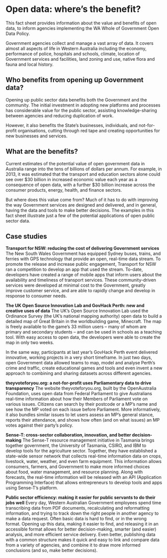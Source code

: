 # Open data: where’s the benefit?
This fact sheet provides information about the value and benefits of open data, to
inform agencies implementing the WA Whole of Government Open Data Policy.

Government agencies collect and manage a vast array of data. It covers almost all
aspects of life in Western Australia including the economy, performance of police,
hospitals and schools, climate, location of Government services and facilities, land
zoning and use, native flora and fauna and local history.

## Who benefits from opening up Government data?
Opening up public sector data benefits both the Government and the community. The
initial investment in adopting new platforms and processes has considerable value for
the public sector, assisting knowledge-sharing between agencies and reducing
duplication of work.

However, it also benefits the State’s businesses, individuals, and not-for-profit
organisations, cutting through red tape and creating opportunities for new businesses
and services.

## What are the benefits?
Current estimates of the potential value of open government data in Australia range
into the tens of billions of dollars per annum. For example, in 2013, it was estimated
that the transport and education sectors alone could see over $30 billion in increased
economic value each year as a consequence of open data, with a further $30 billion
increase across the consumer products, energy, health, and finance sectors.

But where does this value come from? Much of it has to do with improving the way
Government services are designed and delivered, and in general, having the data and
tools to make better decisions. The examples in this fact sheet illustrate just a few of
the potential applications of open public sector data.

## Case studies
__Transport for NSW: reducing the cost of delivering Government services__
The New South Wales Government has equipped Sydney buses, trains, and ferries
with GPS technology that provide an open, real-time data stream. To promote the
release and increase public engagement, Transport for NSW ran a competition to
develop an app that used the stream. To-date, developers have created a range of
mobile apps that inform users about the availability and timeliness of transport services.
These community-driven services were developed at minimal cost to the Government,
greatly improve customer service, and are able to rapidly change and develop in
response to consumer needs.

__The UK Open Source Innovation Lab and GovHack Perth: new and creative uses of data__
The UK’s Open Source Innovation Lab used the Ordinance Survey (the UK’s national
mapping authority) open data to build a detailed map of Great Britain in the worldbuilding
game, Minecraft. The map is freely available to the game’s 33 million users –
many of whom are primary and secondary students – and can be used in schools as a
teaching tool. With easy access to open data, the developers were able to create the
map in only two weeks.

In the same way, participants at last year’s GovHack Perth event delivered innovative,
working projects in a very short timeframe. In just two days, open Government data
allowed teams to map, model and analyse Perth’s crime and traffic, create educational
games and tools and even invent a new approach to combining and sharing datasets
across different agencies.

__theyvoteforyou.org: a not-for-profit uses Parliamentary data to drive transparency__
The website theyvoteforyou.org, built by the OpenAustralia Foundation, uses open data
from Federal Parliament to give Australians real-time information about how their
Members of Parliament vote on various issues. Citizens can search by their postcode
or a MP’s name and see how the MP voted on each issue before Parliament. More
informatively, it also bundles similar issues to let users assess an MP’s general stance,
reports their attendance, and shows how often (and on what issues) an MP votes
against their party’s policy.

__Sense-T: cross-sector collaboration, innovation, and better decision-making__
The Sense-T resource management initiative in Tasmania brings together government,
the University of Tasmania, CSIRO, and IBM to develop tools for the agriculture sector.
Together, they have established a state-wide sensor network that collects real-time
information data on crops, livestock, water, weather, and even farm equipment. This
information allows consumers, farmers, and Government to make more informed
choices about food, water management, and resource planning. Along with forecasts, the real-time information will be released with an API (Application Programming Interface) that allows entrepreneurs to develop tools and apps using
Sense-T’s platform.

__Public sector efficiency: making it easier for public servants to do their jobs well__
Every day, Western Australian Government employees spend time transcribing data
from PDF documents, recalculating and reformatting information, and trying to track
down the right people in another agency to make a data request. Often basic data is
hard to find, or in the wrong format. Opening up this data, making it easier to find, and
releasing it in an accessible format allows for better decision-making, smarter (and
easier) analysis, and more efficient service delivery. Even better, publishing data with a
common structure makes it quick and easy to link and compare data from a variety of
agencies, and combine it to draw more informed conclusions (and so, make better
decisions).


